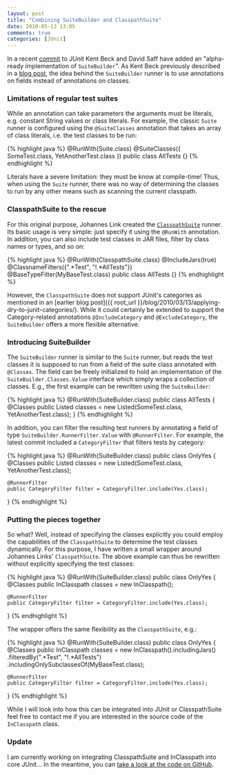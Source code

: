 ```yaml
---
layout: post
title: "Combining SuiteBuilder and ClasspathSuite"
date: 2010-05-13 13:05
comments: true
categories: [JUnit]
---
```


In a recent [commit](http://github.com/KentBeck/junit/commit/f09cff79b941a525271f3f2838a9742b4c5c8d36) to JUnit Kent Beck and David Saff have added an "alpha-ready implementation of `SuiteBuilder`". As Kent Beck previously described in a [blog post](http://www.threeriversinstitute.org/blog/?p=456), the idea behind the `SuiteBuilder` runner is to use annotations on fields instead of annotations on classes.

### Limitations of regular test suites

While an annotation can take parameters the arguments must be literals, e.g. constant String values or class literals. For example, the classic `Suite` runner is configured using the `@SuiteClasses` annotation that takes an array of class literals, i.e. the test classes to be run:

{% highlight java %}
@RunWith(Suite.class)
@SuiteClasses({
    SomeTest.class,
    YetAnotherTest.class
})
public class AllTests {}
{% endhighlight %}

Literals have a severe limitation: they must be know at compile-time! Thus, when using the `Suite` runner, there was no way of determining the classes to run by any other means such as scanning the current classpath.

### ClasspathSuite to the rescue

For this original purpose, Johannes Link created the [`ClasspathSuite`](http://johanneslink.net/projects/cpsuite.jsp) runner. Its basic usage is very simple: just specify it using the `@RunWith` annotation. In addition, you can also include test classes in JAR files, filter by class names or types, and so on:

{% highlight java %}
@RunWith(ClasspathSuite.class)
@IncludeJars(true)
@ClassnameFilters({".*Test", "!.*AllTests"})
@BaseTypeFilter(MyBaseTest.class)
public class AllTests {}
{% endhighlight %}

However, the `ClasspathSuite` does not support JUnit's categories as mentioned in an [earlier blog post]({{ root_url }}/blog/2010/03/13/applying-dry-to-junit-categories/). While it could certainly be extended to support the Category-related annotations `@IncludeCategory` and `@ExcludeCategory`, the `SuiteBuilder` offers a more flexible alternative.

### Introducing SuiteBuilder

The `SuiteBuilder` runner is similar to the `Suite` runner, but reads the test classes it is supposed to run from a field of the suite class annotated with `@Classes`. The field can be freely initialized to hold an implementation of the `SuiteBuilder.Classes.Value` interface which simply wraps a collection of classes. E.g., the first example can be rewritten using the `SuiteBuilder`:

{% highlight java %}
@RunWith(SuiteBuilder.class)
public class AllTests {
    @Classes
    public Listed classes =
        new Listed(SomeTest.class, YetAnotherTest.class);
}
{% endhighlight %}

In addition, you can filter the resulting test runners by annotating a field of type `SuiteBuilder.RunnerFilter.Value` with `@RunnerFilter`. For example, the latest commit included a `CategoryFilter` that filters tests by category:

{% highlight java %}
@RunWith(SuiteBuilder.class)
public class OnlyYes {
    @Classes
    public Listed classes =
        new Listed(SomeTest.class, YetAnotherTest.class);

    @RunnerFilter
    public CategoryFilter filter = CategoryFilter.include(Yes.class);
}
{% endhighlight %}

### Putting the pieces together

So what? Well, instead of specifying the classes explicitly you could employ the capabilities of the `ClasspathSuite` to determine the test classes dynamically. For this purpose, I have written a small wrapper around Johannes Links' `ClasspathSuite`. The above example can thus be rewritten without explicitly specifying the test classes:

{% highlight java %}
@RunWith(SuiteBuilder.class)
public class OnlyYes {
    @Classes
    public InClasspath classes = new InClasspath();

    @RunnerFilter
    public CategoryFilter filter = CategoryFilter.include(Yes.class);
}
{% endhighlight %}

The wrapper offers the same flexibility as the `ClasspathSuite`, e.g.:

{% highlight java %}
@RunWith(SuiteBuilder.class)
public class OnlyYes {
    @Classes
    public InClasspath classes = new InClasspath().includingJars()
            .filteredBy(".*Test", "!.*AllTests")
            .includingOnlySubclassesOf(MyBaseTest.class);

    @RunnerFilter
    public CategoryFilter filter = CategoryFilter.include(Yes.class);
}
{% endhighlight %}

While I will look into how this can be integrated into JUnit or ClasspathSuite feel free to contact me if you are interested in the source code of the `InClasspath` class.

### Update

I am currently working on integrating ClasspathSuite and InClasspath into core JUnit... In the meantime, you can [take a look at the code on GitHub](http://github.com/marcphilipp/junit/tree/master/src/main/java/org/junit/experimental/cpsuite/).
